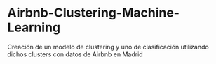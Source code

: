 # Airbnb-Clustering-Machine-Learning
Creación de un modelo de clustering y uno de clasificación utilizando dichos clusters con datos de Airbnb en Madrid
